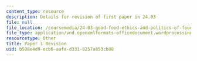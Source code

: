 ```yaml
---
content_type: resource
description: Details for revision of first paper in 24.03
file: null
file_location: /coursemedia/24-03-good-food-ethics-and-politics-of-food-spring-2017/b588e4d9ecb6aafad3318257a853cb08_24.03_paper_revision.docx
file_type: application/vnd.openxmlformats-officedocument.wordprocessingml.document
resourcetype: Other
title: Paper 1 Revision
uid: b588e4d9-ecb6-aafa-d331-8257a853cb08
---
```

